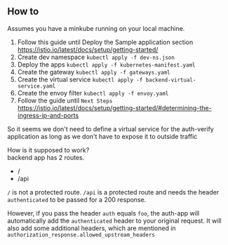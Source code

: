 ## How to
Assumes you have a minkube running on your local machine.
1. Follow this guide until Deploy the Sample application section https://istio.io/latest/docs/setup/getting-started/
2. Create dev namespace `kubectl apply -f dev-ns.json`
3. Deploy the apps `kubectl apply -f kubernetes-manifest.yaml`
4. Create the gateway `kubectl apply -f gateways.yaml`
5. Create the virtual service `kubectl apply -f backend-virtual-service.yaml`
6. Create the envoy filter `kubectl apply -f envoy.yaml`
7. Follow the guide until `Next Steps` https://istio.io/latest/docs/setup/getting-started/#determining-the-ingress-ip-and-ports

So it seems we don't need to define a virtual service for the auth-verify application
as long as we don't have to expose it to outside traffic

How is it supposed to work? <br>
backend app has 2 routes.
<ul>
    <li> / </li>
    <li> /api </li>
</ul>

`/` is not a protected route. 
`/api` is a protected route and needs the header `authenticated` to be passed for a 200 response.

However, if you pass the header `auth` equals `foo`, the auth-app will automatically add the `authenticated` header to your
original request. It will also add some additional headers, which are mentioned in `authorization_response.allowed_upstream_headers`

